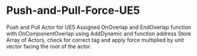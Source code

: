 # Push-and-Pull-Force-UE5
  
  Push and Pull Actor for UE5
  Assigned OnOverlap and EndOverlap function with OnComponentOverlap using AddDynamic and function address
  Store Array of Actors, check for correct tag and apply force multiplied by unit vector facing the root of the actor. 
